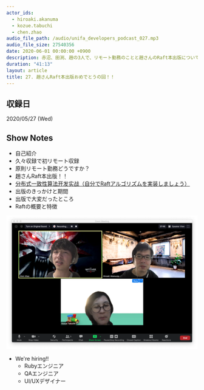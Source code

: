 ```yaml
---
actor_ids:
  - hiroaki.akanuma
  - kozue.tabuchi
  - chen.zhao
audio_file_path: /audio/unifa_developers_podcast_027.mp3
audio_file_size: 27540356
date: 2020-06-01 00:00:00 +0900
description: 赤沼、田渕、趙の3人で、リモート勤務のことと趙さんのRaft本出版について話しました。
duration: "41:13"
layout: article
title: 27. 趙さんRaft本出版おめでとうの回！！
---
```


## 収録日

2020/05/27 (Wed)

## Show Notes

- 自己紹介
- 久々収録で初リモート収録
- 原則リモート勤務どうですか？
- 趙さんRaft本出版！！
- [分布式一致性算法开发实战（自分でRaftアルゴリズムを実装しましょう）](http://product.dangdang.com/28537832.html)
- 出版のきっかけと期間
- 出版で大変だったところ
- Raftの概要と特徴

![members](/images/snapshots/27/members.png)
- We're hiring!!
  - Rubyエンジニア
  - QAエンジニア
  - UI/UXデザイナー